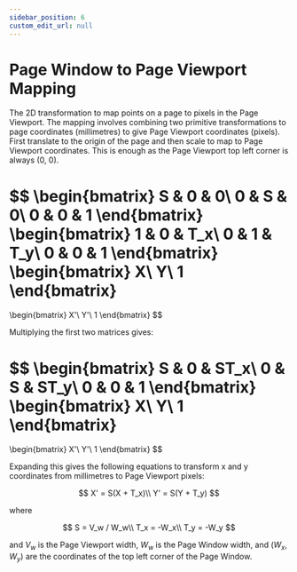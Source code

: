 ```yaml
---
sidebar_position: 6
custom_edit_url: null
---
```


# Page Window to Page Viewport Mapping

The 2D transformation to map points on a page to pixels in the Page Viewport. The mapping involves combining two primitive transformations to page coordinates (millimetres) to give Page Viewport coordinates (pixels). First translate to the origin of the page and then scale to map to Page Viewport coordinates. This is enough as the Page Viewport top left corner is always (0, 0).

$$
\begin{bmatrix}
S & 0 & 0\\
0 & S & 0\\
0 & 0 & 1
\end{bmatrix}
\begin{bmatrix}
1 & 0 & T_x\\
0 & 1 & T_y\\
0 & 0 & 1
\end{bmatrix}
\begin{bmatrix}
X\\
Y\\
1
\end{bmatrix}
=
\begin{bmatrix}
X'\\
Y'\\
1
\end{bmatrix}
$$

Multiplying the first two matrices gives:

$$
\begin{bmatrix}
S & 0 & ST_x\\
0 & S & ST_y\\
0 & 0 & 1
\end{bmatrix}
\begin{bmatrix}
X\\
Y\\
1
\end{bmatrix}
=
\begin{bmatrix}
X'\\
Y'\\
1
\end{bmatrix}
$$

Expanding this gives the following equations to transform x and y coordinates from millimetres to Page Viewport pixels:

$$
X' = S(X + T_x)\\
Y' = S(Y + T_y)
$$

where

$$
S = V_w / W_w\\
T_x = -W_x\\
T_y = -W_y
$$

and $V_w$ is the Page Viewport width, $W_w$ is the Page Window width, and ${(W_x, W_y)}$ are the coordinates of the top left corner of the Page Window.
